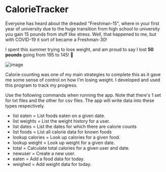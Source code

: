 # CalorieTracker

Everyone has heard about the dreaded "Freshman-15", where in your first year of university due to the huge transition from high school to university you gain 15 pounds from stuff like stress. Well, that happened to me, but with COVID-19 it sort of became a Freshman-30!

I spent this summer trying to lose weight, and am proud to say I lost **50 pounds** going from 195 to 145! 🎊

![image](https://user-images.githubusercontent.com/25757265/194778197-99242c08-d59c-4b82-86a3-466480a1c9d5.png)

Calorie counting was one of my main strategies to complete this as it gave me some sense of control on how I'm losing weight. I developed and used this program to track my progress.

Use the following commands when running the app. Note that there's 1 set for txt files and the other for csv files. The app will write data into these types respectively.
- list eaten <name> <date> =    List foods eaten on a given date.
- list weights <name> =         List the weight history for a user.
- list dates <name> =            List the dates for which there are calorie counts
- list foods =                  List all calorie data for known foods
- lookup calories <food> =      Look up calories for a given food.
- lookup weight <name> <date> = Look up weight for a given date.
- total <name> <date> =       Calculate total calories for a given user and date.
- newuser <name> =          Create a new user.
- eaten <name> <food> <weight> = Add a food data for today.
- weighed <name> <weight> =     Add weight data for today.


